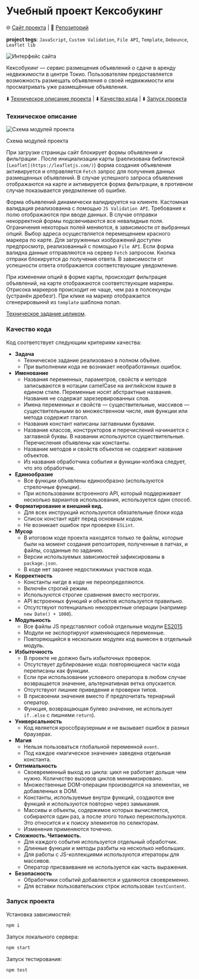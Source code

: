 # Учебный проект Кексобукинг

🌐 [Сайт проекта](https://qostua.github.io/keksobooking/) | 📄 [Репозиторий](https://github.com/qostua/keksobooking/)

**project tegs**: `JavaScript`, `Custom Validation`, `File API`, `Template`, `Debounce`, `Leaflet lib`

![Интерфейс сайта](https://user-images.githubusercontent.com/79047487/195340556-3f14a9c9-f4d1-4d17-ae1c-646a859ad2e7.jpg)

Кексобукинг — сервис размещения объявлений о сдаче в аренду недвижимости в центре Токио. Пользователям предоставляется возможность размещать объявления о своей недвижимости или просматривать уже размещённые объявления.

⬇️ [Техническое описание проекта](#tech-desk) | ⬇️ [Качество кода](#quality) | ⬇️ [Запуск проекта](#start)

### <a name="tech-desk">Техническое описание</a>

![Схема модулей проекта](https://user-images.githubusercontent.com/79047487/195341136-df456e4f-fa0a-4abb-81e9-f863f904393c.png)

Схема модулей проекта

При загрузке страницы сайт блокирует формы объявления и фильтрации . После инициализации карты (раелизована библиотекой `[Leaflet](https://leafletjs.com/)`) форма создания объявления активируется и отправляется `Fetch` запрос для получения данных размещенных объявлений. В случае успешного запроса объявления отображаются на карте и активируется форма фильтрации, в противном случае показывается уведомление об ошибке.

Форма объявлений динамически валидируется на клиенте. Кастомная валидация реализованна с помощью `JS Validation API`. Требования к полю отображаются при вводе данных. В случае отправки некорректной формы подсвечиваются все невалидные поля. Ограничения некоторых полей меняются, в зависимости от выбранных опций. Выбор адреса осуществляется перемещением красного маркера по карте. Для загруженных изображений доступен предпросмотр, реализованный с помощью `File API`. Если форма валидна данные отправляются на сервер `Fetch` запросом. Кнопка отпраки блокируется до получения ответа. В зависимости от успешности ответа отображается соответствующие уведомление.

При изменении опций в форме карты, происходит фильтрация объявлений, на карте отображаются соответствующие маркеры. Отрисока маркеров происходит не чаще, чем раз в полсекунды (устранён дребезг). При клике на маркер отображается сгенерировыннй из `template` шаблона попап.

[Техническое задание целиком](https://www.notion.so/7b4346d4261347e5b996078472fb8dcb).

### <a name="quality">Качество кода</a>

Код соответствует следующим критериям качества:

- ****Задача****
    - Техническое задание реализовано в полном объёме.
    - При выполнении кода не возникает необработанных ошибок.
- ****Именование****
    - Названия переменных, параметров, свойств и методов записываются в нотации camelCase на английском языке в едином стиле. Переменные носят абстрактные названия. Названия не содержат зарезервированных слов.
    - Имена переменных и свойств — существительные, массивов — существительными во множественном числе, имя функции или метода содержит глагол.
    - Названия констант написаны заглавными буквами.
    - Название классов, конструкторов и перечислений начинается с заглавной буквы. В названии используются существительные. Перечисления объявлены как константы.
    - Название методов и свойств объектов не содержит название объектов.
    - Из названия обработчика события и функции-колбэка следует, что это обработчик.
- ****Единообразие****
    - Все функции объявлены единообразно (используются стрелочные функции).
    - При использовании встроенного API, который поддерживает несколько вариантов использования, используется один способ.
- ****Форматирование и внешний вид.****
    - Для всех инструкций используются обязательные блоки кода
    - Список констант идёт перед основным кодом.
    - Не возникает ошибок при проверке `ESLint`.
- ****Мусор****
    - В итоговом коде проекта находятся только те файлы, которые были на момент создания репозитория, полученные в патчах, и файлы, созданные по заданию.
    - Версии используемых зависимостей зафиксированы в `package.json`.
    - В коде нет заранее недостижимых участков кода.
- ****Корректность****
    - Константы нигде в коде не переопределяются.
    - Включён строгий режим.
    - Используются строгие сравнения вместо нестрогих.
    - API встроенных функций и объектов используется правильно.
    - Отсутствуют потенциально некорректные операции (например `new Date() + 1000`).
- ****Модульность****
    - Все файлы JS представляют собой отдельные модули [ES2015](http://exploringjs.com/es6/ch_modules.html)
    - Модули не экспортируют изменяющиеся переменные.
    - Повторяющийся в нескольких модулях код вынесен в отдельный модуль.
- ****Избыточность****
    - В проекте не должно быть избыточных проверок.
    - Отсутствует дублирование кода: повторяющиеся части кода переписаны как функции.
    - Если при использовании условного оператора в любом случае возвращается значение, альтернативная ветка опускается.
    - Отсутствуют лишние приведения и проверки типов.
    - В присвоении значения вместо if предпочитать тернарный оператор.
    - Функция, возвращающая булево значение, не использует `if..else` с лишними `return`).
- ****Универсальность****
    - Код является кроссбраузерным и не вызывает ошибок в разных браузерах.
- ****Магия****
    - Нельзя пользоваться глобальной переменной `event`.
    - Под каждое «магическое значение» заведена отдельная константа.
- ****Оптимальность****
    - Своевременный выход из цикла: цикл не работает дольше чем нужно. Количество вызовов циклов минимизировано.
    - Множественные DOM-операции производятся на элементах, не добавленных в DOM.
    - Константы, используемые внутри функций, создаются вне функций и используются повторно через замыкания.
    - Массивы и объекты, содержимое которых вычисляется, собираются один раз, а после этого только переиспользуются. Это относится и к поиску элементов по селекторам.
    - Изменения применяются точечно.
- ****Сложность. Читаемость.****
    - Для каждого события используется отдельный обработчик.
    - Длинные функции и методы разбиты на несколько небольших.
    - Для работы с JS-коллекциями используются итераторы для массивов.
    - Оператор присваивания не используется как часть выражения.
- ****Безопасность****
    - Обработчики событий добавляются и удаляются своевременно.
    - Для вставки пользовательских строк использован `textContent`.

### <a name="start">Запуск проекта</a>

Установка зависимостей:

```bash
npm i
```

Запуск локального сервера:

```bash
npm start
```

Запуск тестирования:

```bash
npm test
```
